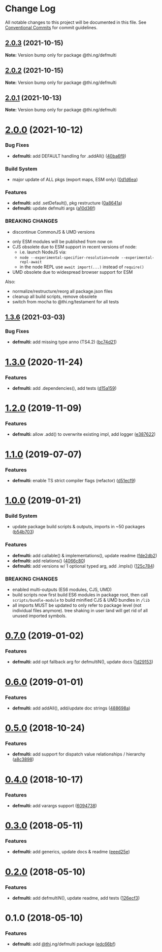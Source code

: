 # Change Log

All notable changes to this project will be documented in this file.
See [Conventional Commits](https://conventionalcommits.org) for commit guidelines.

## [2.0.3](https://github.com/thi-ng/umbrella/compare/@thi.ng/defmulti@2.0.2...@thi.ng/defmulti@2.0.3) (2021-10-15)

**Note:** Version bump only for package @thi.ng/defmulti





## [2.0.2](https://github.com/thi-ng/umbrella/compare/@thi.ng/defmulti@2.0.1...@thi.ng/defmulti@2.0.2) (2021-10-15)

**Note:** Version bump only for package @thi.ng/defmulti





## [2.0.1](https://github.com/thi-ng/umbrella/compare/@thi.ng/defmulti@2.0.0...@thi.ng/defmulti@2.0.1) (2021-10-13)

**Note:** Version bump only for package @thi.ng/defmulti





# [2.0.0](https://github.com/thi-ng/umbrella/compare/@thi.ng/defmulti@1.3.17...@thi.ng/defmulti@2.0.0) (2021-10-12)


### Bug Fixes

* **defmulti:** add DEFAULT handling for .addAll() ([40ba6f9](https://github.com/thi-ng/umbrella/commit/40ba6f9bc39c713267ac3736fe65c32315ac6980))


### Build System

* major update of ALL pkgs (export maps, ESM only) ([0d1d6ea](https://github.com/thi-ng/umbrella/commit/0d1d6ea9fab2a645d6c5f2bf2591459b939c09b6))


### Features

* **defmulti:** add .setDefault(), pkg restructure ([0a8641a](https://github.com/thi-ng/umbrella/commit/0a8641a27f3d340880462541311f5a82360be62b))
* **defmulti:** update defmulti args ([a10d36f](https://github.com/thi-ng/umbrella/commit/a10d36fcee855220eacbdd1f86d443d888603ac6))


### BREAKING CHANGES

* discontinue CommonJS & UMD versions

- only ESM modules will be published from now on
- CJS obsolete due to ESM support in recent versions of node:
  - i.e. launch NodeJS via:
  - `node --experimental-specifier-resolution=node --experimental-repl-await`
  - in the node REPL use `await import(...)` instead of `require()`
- UMD obsolete due to widespread browser support for ESM

Also:
- normalize/restructure/reorg all package.json files
- cleanup all build scripts, remove obsolete
- switch from mocha to @thi.ng/testament for all tests






##  [1.3.6](https://github.com/thi-ng/umbrella/compare/@thi.ng/defmulti@1.3.5...@thi.ng/defmulti@1.3.6) (2021-03-03) 

###  Bug Fixes 

- **defmulti:** add missing type anno (TS4.2) ([bc74d21](https://github.com/thi-ng/umbrella/commit/bc74d21264f2d3b76fc288eeccab398ad66f76da)) 

#  [1.3.0](https://github.com/thi-ng/umbrella/compare/@thi.ng/defmulti@1.2.26...@thi.ng/defmulti@1.3.0) (2020-11-24) 

###  Features 

- **defmulti:** add .dependencies(), add tests ([d15a159](https://github.com/thi-ng/umbrella/commit/d15a1594750ac171b1ab93da18d908f1ca6c3897)) 

#  [1.2.0](https://github.com/thi-ng/umbrella/compare/@thi.ng/defmulti@1.1.4...@thi.ng/defmulti@1.2.0) (2019-11-09) 

###  Features 

- **defmulti:** allow .add() to overwrite existing impl, add logger ([e387622](https://github.com/thi-ng/umbrella/commit/e387622d3ad44bc0df029c5ba641244dc12c6353)) 

#  [1.1.0](https://github.com/thi-ng/umbrella/compare/@thi.ng/defmulti@1.0.9...@thi.ng/defmulti@1.1.0) (2019-07-07) 

###  Features 

- **defmulti:** enable TS strict compiler flags (refactor) ([d51ecf9](https://github.com/thi-ng/umbrella/commit/d51ecf9)) 

#  [1.0.0](https://github.com/thi-ng/umbrella/compare/@thi.ng/defmulti@0.7.0...@thi.ng/defmulti@1.0.0) (2019-01-21) 

###  Build System 

- update package build scripts & outputs, imports in ~50 packages ([b54b703](https://github.com/thi-ng/umbrella/commit/b54b703)) 

###  Features 

- **defmulti:** add callable() & implementations(), update readme ([fde2db2](https://github.com/thi-ng/umbrella/commit/fde2db2)) 
- **defmulti:** add relations() ([4066c80](https://github.com/thi-ng/umbrella/commit/4066c80)) 
- **defmulti:** add versions w/ 1 optional typed arg, add .impls() ([125c784](https://github.com/thi-ng/umbrella/commit/125c784)) 

###  BREAKING CHANGES 

- enabled multi-outputs (ES6 modules, CJS, UMD) 
- build scripts now first build ES6 modules in package root, then call   `scripts/bundle-module` to build minified CJS & UMD bundles in `/lib` 
- all imports MUST be updated to only refer to package level   (not individual files anymore). tree shaking in user land will get rid of   all unused imported symbols. 

#  [0.7.0](https://github.com/thi-ng/umbrella/compare/@thi.ng/defmulti@0.6.0...@thi.ng/defmulti@0.7.0) (2019-01-02) 

###  Features 

- **defmulti:** add opt fallback arg for defmultiN(), update docs ([1d29153](https://github.com/thi-ng/umbrella/commit/1d29153)) 

#  [0.6.0](https://github.com/thi-ng/umbrella/compare/@thi.ng/defmulti@0.5.1...@thi.ng/defmulti@0.6.0) (2019-01-01) 

###  Features 

- **defmulti:** add addAll(), add/update doc strings ([488698a](https://github.com/thi-ng/umbrella/commit/488698a)) 

#  [0.5.0](https://github.com/thi-ng/umbrella/compare/@thi.ng/defmulti@0.4.1...@thi.ng/defmulti@0.5.0) (2018-10-24) 

###  Features 

- **defmulti:** add support for dispatch value relationships / hierarchy ([a8c3898](https://github.com/thi-ng/umbrella/commit/a8c3898)) 

#  [0.4.0](https://github.com/thi-ng/umbrella/compare/@thi.ng/defmulti@0.3.11...@thi.ng/defmulti@0.4.0) (2018-10-17) 

###  Features 

- **defmulti:** add varargs support ([6094738](https://github.com/thi-ng/umbrella/commit/6094738)) 

#  [0.3.0](https://github.com/thi-ng/umbrella/compare/@thi.ng/defmulti@0.2.0...@thi.ng/defmulti@0.3.0) (2018-05-11) 

###  Features 

- **defmulti:** add generics, update docs & readme ([eeed25e](https://github.com/thi-ng/umbrella/commit/eeed25e)) 

#  [0.2.0](https://github.com/thi-ng/umbrella/compare/@thi.ng/defmulti@0.1.0...@thi.ng/defmulti@0.2.0) (2018-05-10) 

###  Features 

- **defmulti:** add defmultiN(), update readme, add tests ([126ecf3](https://github.com/thi-ng/umbrella/commit/126ecf3)) 

#  0.1.0 (2018-05-10) 

###  Features 

- **defmulti:** add [@thi](https://github.com/thi).ng/defmulti package ([edc66bf](https://github.com/thi-ng/umbrella/commit/edc66bf))
